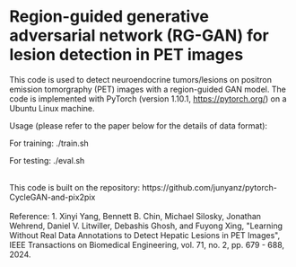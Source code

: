 # Region-guided generative adversarial network (RG-GAN) for lesion detection in PET images

This code is used to detect neuroendocrine tumors/lesions on positron emission tomorgraphy (PET) images with a region-guided GAN model. The code is implemented with PyTorch (version 1.10.1, https://pytorch.org/) on a Ubuntu Linux machine.

Usage (please refer to the paper below for the details of data format):

For training: ./train.sh

For testing: ./eval.sh


<br>
This code is built on the repository: https://github.com/junyanz/pytorch-CycleGAN-and-pix2pix

<br>
<br>
Reference:
1. Xinyi Yang, Bennett B. Chin, Michael Silosky, Jonathan Wehrend, Daniel V. Litwiller, Debashis Ghosh, and Fuyong Xing, "Learning Without Real Data Annotations to Detect Hepatic Lesions in PET Images", IEEE Transactions on Biomedical Engineering, vol. 71, no. 2, pp. 679 - 688, 2024.
